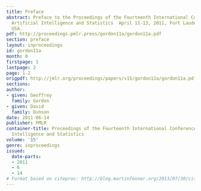 ```yaml
---
title: Preface
abstract: Preface to the Proceedings of the Fourteenth International Conference on
  Artificial Intelligence and Statistics  April 11-13, 2011, Fort Lauderdale, FL,
  USA.
pdf: http://proceedings.pmlr.press/gordon11a/gordon11a.pdf
section: preface
layout: inproceedings
id: gordon11a
month: 0
firstpage: 1
lastpage: 2
page: 1-2
origpdf: http://jmlr.org/proceedings/papers/v15/gordon11a/gordon11a.pdf
sections: 
author:
- given: Geoffrey
  family: Gordon
- given: David
  family: Dunson
date: 2011-06-14
publisher: PMLR
container-title: Proceedings of the Fourteenth International Conference on Artificial
  Intelligence and Statistics
volume: '15'
genre: inproceedings
issued:
  date-parts:
  - 2011
  - 6
  - 14
# Format based on citeproc: http://blog.martinfenner.org/2013/07/30/citeproc-yaml-for-bibliographies/
---
```

